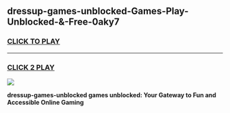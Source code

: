 
## dressup-games-unblocked-Games-Play-Unblocked-&-Free-0aky7
<h3>
<a href="https://premium76.site?title=dressup-games-unblocked&ref=24A">CLICK TO PLAY</a></h3>
<hr>

<h3>
<a href="https://premium76.site?title=dressup-games-unblocked&ref=24A">CLICK 2 PLAY</a>
  
</h3>

<a href="https://premium76.site?title=dressup-games-unblocked&ref=24A"><img src="https://clearcache.store/games.png"></a>


**dressup-games-unblocked games unblocked: Your Gateway to Fun and Accessible Online Gaming**
